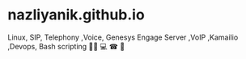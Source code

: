 # nazliyanik.github.io

Linux, SIP, Telephony ,Voice, Genesys Engage Server ,VoIP ,Kamailio ,Devops, Bash scripting
👩‍💼 💻 ☎ 🐋
